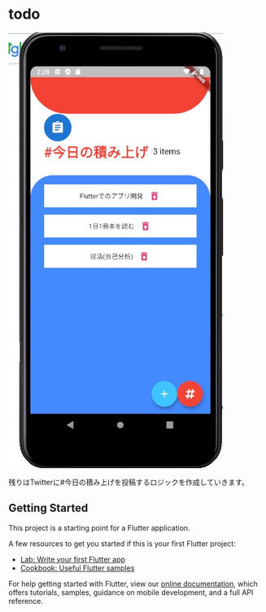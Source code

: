 # todo

![](https://github.com/Ryosukekamimura/todoapp_by_flutter/blob/master/images/14.jpg)

残りはTwitterに#今日の積み上げを投稿するロジックを作成していきます。




## Getting Started

This project is a starting point for a Flutter application.

A few resources to get you started if this is your first Flutter project:

- [Lab: Write your first Flutter app](https://flutter.dev/docs/get-started/codelab)
- [Cookbook: Useful Flutter samples](https://flutter.dev/docs/cookbook)

For help getting started with Flutter, view our
[online documentation](https://flutter.dev/docs), which offers tutorials,
samples, guidance on mobile development, and a full API reference.

